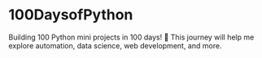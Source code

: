 # 100DaysofPython
Building 100 Python mini projects in 100 days! 🎯 This journey will help me explore automation, data science, web development, and more.
